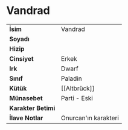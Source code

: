 # Vandrad   
|  |  |  
|---|---|  
| **İsim** | Vandrad|  
| **Soyadı** | |  
| **Hizip** | |  
| **Cinsiyet** | Erkek|  
| **Irk** | Dwarf|  
| **Sınıf** | Paladin|  
| **Kütük** | [[Altbrück]]|  
| **Münasebet** | Parti - Eski|  
| **Karakter Betimi** | |  
| **İlave Notlar** | Onurcan'ın karakteri|  

